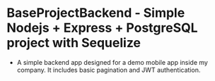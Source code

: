 # BaseProjectBackend - Simple Nodejs + Express + PostgreSQL project with Sequelize

* A simple backend app designed for a demo mobile app inside my company. It includes basic pagination and JWT authentication.


